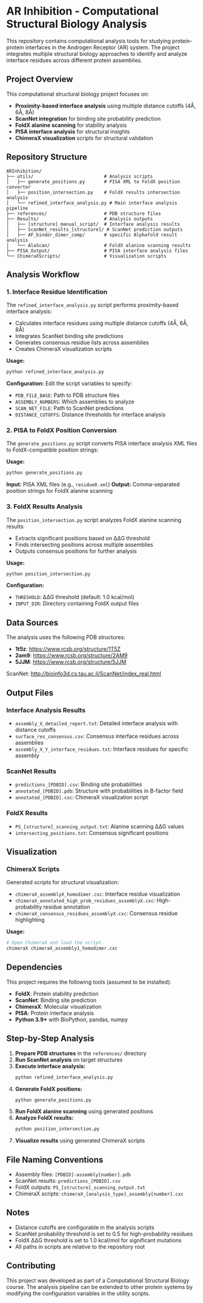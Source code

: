 # AR Inhibition - Computational Structural Biology Analysis

This repository contains computational analysis tools for studying protein-protein interfaces in the Androgen Receptor (AR) system. The project integrates multiple structural biology approaches to identify and analyze interface residues across different protein assemblies.

## Project Overview

This computational structural biology project focuses on:
- **Proximity-based interface analysis** using multiple distance cutoffs (4Å, 6Å, 8Å)
- **ScanNet integration** for binding site probability prediction
- **FoldX alanine scanning** for stability analysis
- **PISA interface analysis** for structural insights
- **ChimeraX visualization** scripts for structural validation

## Repository Structure

```
ARInhibition/
├── utils/                          # Analysis scripts
│   ├── generate_positions.py       # PISA XML to FoldX position converter
│   ├── position_intersection.py    # FoldX results intersection analysis
│   └── refined_interface_analysis.py # Main interface analysis pipeline
├── references/                     # PDB structure files
├── Results/                        # Analysis outputs
│   ├── [structure]_manual_script/  # Interface analysis results
│   ├── ScanNet_results_[structure]/ # ScanNet prediction outputs
│   ├── AF_binder_dimer_comp/       # specific Alphafold result analysis
│   └── AlaScan/                    # FoldX alanine scanning results
├── PISA_Output/                    # PISA interface analysis files
└── ChimeraXScripts/                # Visualization scripts
```

## Analysis Workflow

### 1. Interface Residue Identification

The `refined_interface_analysis.py` script performs proximity-based interface analysis:

- Calculates interface residues using multiple distance cutoffs (4Å, 6Å, 8Å)
- Integrates ScanNet binding site predictions
- Generates consensus residue lists across assemblies
- Creates ChimeraX visualization scripts

**Usage:**
```bash
python refined_interface_analysis.py
```

**Configuration:**
Edit the script variables to specify:
- `PDB_FILE_BASE`: Path to PDB structure files
- `ASSEMBLY_NUMBERS`: Which assemblies to analyze
- `SCAN_NET_FILE`: Path to ScanNet predictions
- `DISTANCE_CUTOFFS`: Distance thresholds for interface analysis

### 2. PISA to FoldX Position Conversion

The `generate_positions.py` script converts PISA interface analysis XML files to FoldX-compatible position strings:

**Usage:**
```bash
python generate_positions.py
```

**Input:** PISA XML files (e.g., `residue0.xml`)
**Output:** Comma-separated position strings for FoldX alanine scanning

### 3. FoldX Results Analysis

The `position_intersection.py` script analyzes FoldX alanine scanning results:

- Extracts significant positions based on ΔΔG threshold
- Finds intersecting positions across multiple assemblies
- Outputs consensus positions for further analysis

**Usage:**
```bash
python position_intersection.py
```

**Configuration:**
- `THRESHOLD`: ΔΔG threshold (default: 1.0 kcal/mol)
- `INPUT_DIR`: Directory containing FoldX output files

## Data Sources

The analysis uses the following PDB structures:
- **1t5z**: https://www.rcsb.org/structure/1T5Z
- **2am9**: https://www.rcsb.org/structure/2AM9
- **5JJM**: https://www.rcsb.org/structure/5JJM

ScanNet: http://bioinfo3d.cs.tau.ac.il/ScanNet/index_real.html

## Output Files

### Interface Analysis Results
- `assembly_X_detailed_report.txt`: Detailed interface analysis with distance cutoffs
- `surface_res_consensus.csv`: Consensus interface residues across assemblies
- `assembly_X_Y_interface_residues.txt`: Interface residues for specific assembly

### ScanNet Results
- `predictions_[PDBID].csv`: Binding site probabilities
- `annotated_[PDBID].pdb`: Structure with probabilities in B-factor field
- `annotated_[PDBID].cxc`: ChimeraX visualization script

### FoldX Results
- `PS_[structure]_scanning_output.txt`: Alanine scanning ΔΔG values
- `intersecting_positions.txt`: Consensus significant positions

## Visualization

### ChimeraX Scripts
Generated scripts for structural visualization:
- `chimeraX_assemblyX_homodimer.cxc`: Interface residue visualization
- `chimeraX_annotated_high_prob_residues_assemblyX.cxc`: High-probability residue annotation
- `chimeraX_consensus_residues_assemblyX.cxc`: Consensus residue highlighting

**Usage:**
```bash
# Open ChimeraX and load the script.
chimeraX chimeraX_assembly1_homodimer.cxc
```

## Dependencies

This project requires the following tools (assumed to be installed):
- **FoldX**: Protein stability prediction
- **ScanNet**: Binding site prediction
- **ChimeraX**: Molecular visualization
- **PISA**: Protein interface analysis
- **Python 3.9+** with BioPython, pandas, numpy

## Step-by-Step Analysis

1. **Prepare PDB structures** in the `references/` directory
2. **Run ScanNet analysis** on target structures
3. **Execute interface analysis:**
   ```bash
   python refined_interface_analysis.py
   ```
4. **Generate FoldX positions:**
   ```bash
   python generate_positions.py
   ```
5. **Run FoldX alanine scanning** using generated positions
6. **Analyze FoldX results:**
   ```bash
   python position_intersection.py
   ```
7. **Visualize results** using generated ChimeraX scripts

## File Naming Conventions

- Assembly files: `[PDBID]-assembly[number].pdb`
- ScanNet results: `predictions_[PDBID].csv`
- FoldX outputs: `PS_[structure]_scanning_output.txt`
- ChimeraX scripts: `chimeraX_[analysis_type]_assembly[number].cxc`

## Notes

- Distance cutoffs are configurable in the analysis scripts
- ScanNet probability threshold is set to 0.5 for high-probability residues
- FoldX ΔΔG threshold is set to 1.0 kcal/mol for significant mutations
- All paths in scripts are relative to the repository root

## Contributing

This project was developed as part of a Computational Structural Biology course. The analysis pipeline can be extended to other protein systems by modifying the configuration variables in the utility scripts. 